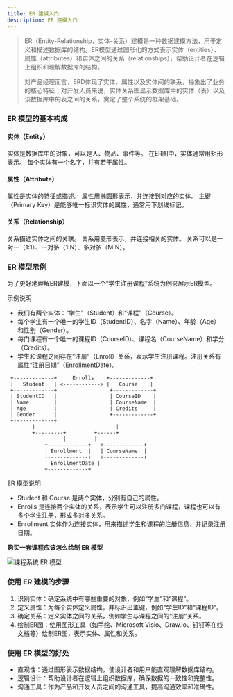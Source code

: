 ```yaml
---
title: ER 建模入门
description: ER 建模入门
---
```

> ER（Entity-Relationship，实体-关系）建模是一种数据建模方法，用于定义和描述数据库的结构。ER模型通过图形化的方式表示实体（entities）、属性（attributes）和实体之间的关系（relationships），帮助设计者在逻辑上组织和理解数据库的结构。
> 
> 对产品经理而言，ERD体现了实体、属性以及实体间的联系，抽象出了业务的核心特征；对开发人员来说，实体关系图显示数据库中的实体（表）以及该数据库中的表之间的关系，奠定了整个系统的框架基础。

### ER 模型的基本构成

#### 实体（Entity）
实体是数据库中的对象，可以是人、物品、事件等。
在ER图中，实体通常用矩形表示。
每个实体有一个名字，并有若干属性。

#### 属性（Attribute）
属性是实体的特征或描述。
属性用椭圆形表示，并连接到对应的实体。
主键（Primary Key）是能够唯一标识实体的属性，通常用下划线标记。

#### 关系（Relationship）
关系描述实体之间的关联。
关系用菱形表示，并连接相关的实体。
关系可以是一对一（1:1）、一对多（1:N）、多对多（M:N）。

### ER 模型示例
为了更好地理解ER建模，下面以一个“学生注册课程”系统为例来展示ER模型。

示例说明
- 我们有两个实体：“学生”（Student）和“课程”（Course）。
- 每个学生有一个唯一的学生ID（StudentID）、名字（Name）、年龄（Age）和性别（Gender）。
- 每门课程有一个唯一的课程ID（CourseID）、课程名（CourseName）和学分（Credits）。
- 学生和课程之间存在“注册”（Enroll）关系，表示学生注册课程。注册关系有属性“注册日期”（EnrollmentDate）。

```
 +-------------+     Enrolls    +-------------+
 |   Student   | <------------> |   Course    |
 +-------------+                 +-------------+
 | StudentID   |                 | CourseID    |
 | Name        |                 | CourseName  |
 | Age         |                 | Credits     |
 | Gender      |                 +-------------+
 +-------------+
        |                          |
        +---------+         +------+
                  |         |
            +-------------+   +-------------+
            | Enrollment  |   | CourseName  |
            +-------------+   +-------------+
            | EnrollmentDate |
            +-------------+
```
ER 模型说明
- Student 和 Course 是两个实体，分别有自己的属性。
- Enrolls 是连接两个实体的关系，表示学生可以注册多门课程，课程也可以有多个学生注册，形成多对多关系。
- Enrollment 实体作为连接实体，用来描述学生和课程的注册信息，并记录注册日期。


**购买一套课程应该怎么绘制 ER 模型**

![课程系统 ER 模型](https://image.woshipm.com/wp-files/2022/01/hUq7HOnrDQIGha0RWtma.png)

### 使用 ER 建模的步骤
1. 识别实体：确定系统中有哪些重要的对象，例如“学生”和“课程”。
2. 定义属性：为每个实体定义属性，并标识出主键，例如“学生ID”和“课程ID”。
3. 确定关系：定义实体之间的关系，例如学生与课程之间的“注册”关系。
4. 绘制ER图：使用图形工具（如手绘、Microsoft Visio、Draw.io、钉钉等在线文档等）绘制ER图，表示实体、属性和关系。

### 使用 ER 模型的好处
- 直观性：通过图形表示数据结构，使设计者和用户能直观理解数据库结构。
- 逻辑设计：帮助设计者在逻辑上组织数据库，确保数据的一致性和完整性。
- 沟通工具：作为产品和开发人员之间的沟通工具，提高沟通效率和准确性。